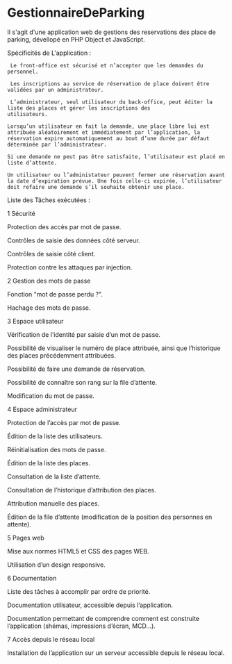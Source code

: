 # GestionnaireDeParking


Il s'agit d'une application web de gestions des reservations des place de parking, dévellopé en PHP Object et JavaScript.



Spécificités de L'application  :


     Le front-office est sécurisé et n’accepter que les demandes du personnel. 
     
     Les inscriptions au service de réservation de place doivent être validées par un administrateur.
     
     L’administrateur, seul utilisateur du back-office, peut éditer la liste des places et gérer les inscriptions des                                                                     utilisateurs.
     
    Lorsqu’un utilisateur en fait la demande, une place libre lui est attribuée aléatoirement et immédiatement par l’application, la réservation expire automatiquement au bout d’une durée par défaut déterminée par l’administrateur.
    
    Si une demande ne peut pas être satisfaite, l’utilisateur est placé en liste d’attente.
    
    Un utilisateur ou l’administateur peuvent fermer une réservation avant la date d’expiration prévue. Une fois celle-ci expirée, l’utilisateur doit refaire une demande s’il souhaite obtenir une place. 



Liste des Tâches exécutées :


1  Sécurité

Protection des accès par mot de passe.

Contrôles de saisie des données côté serveur.

Contrôles de saisie côté client.

Protection contre les attaques par injection.




2  Gestion des mots de passe

Fonction "mot de passe perdu ?".

Hachage des mots de passe.




3  Espace utilisateur

Vérification de l’identité par saisie d’un mot de passe.

Possibilité de visualiser le numéro de place attribuée, ainsi que l’historique des places précédemment attribuées.

Possibilité de faire une demande de réservation.

Possibilité de connaître son rang sur la file d’attente.

Modification du mot de passe.




4  Espace administrateur

Protection de l’accès par mot de passe.

Édition de la liste des utilisateurs.

Réinitialisation des mots de passe.

Édition de la liste des places.

Consultation de la liste d’attente.

Consultation de l’historique d’attribution des places.

Attribution manuelle des places.

Édition de la file d’attente (modification de la position des personnes en attente).




5  Pages web

Mise aux normes HTML5 et CSS des pages WEB. 

Utilisation d’un design responsive.



6  Documentation

Liste des tâches à accomplir par ordre de priorité.

Documentation utilisateur, accessible depuis l’application.

Documentation permettant de comprendre comment est construite l’application (shémas, impressions d’écran, MCD...).




7  Accès depuis le réseau local

Installation de l’application sur un serveur accessible depuis le réseau local.
